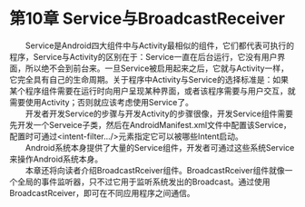 # 第10章 Service与BroadcastReceiver
　　Service是Android四大组件中与Activity最相似的组件，它们都代表可执行的程序，Service与Activity的区别在于：Service一直在后台运行，它没有用户界面，所以绝不会到前台来。一旦Service被启用起来之后，它就与Activity一样，它完全具有自己的生命周期。关于程序中Activity与Service的选择标准是：如果某个程序组件需要在运行时向用户呈现某种界面，或者该程序需要与用户交互，就需要使用Activity；否则就应该考虑使用Service了。  
　　开发者开发Service的步骤与开发Activity的步骤很像，开发Service组件需要先开发一个Serveice子类，然后在AndroidManifest.xml文件中配置该Service，配置时可通过<intent-filter.../>元素指定它可以被哪些Intent启动。  
　　Android系统本身提供了大量的Service组件，开发者可通过这些系统Service来操作Android系统本身。  
　　本章还将向读者介绍BroadcastRceiver组件。BroadcastRceiver组件就像一个全局的事件监听器，只不过它用于监听系统发出的Broadcast。通过使用BroadcastRceiver，即可在不同应用程序之间通信。 
